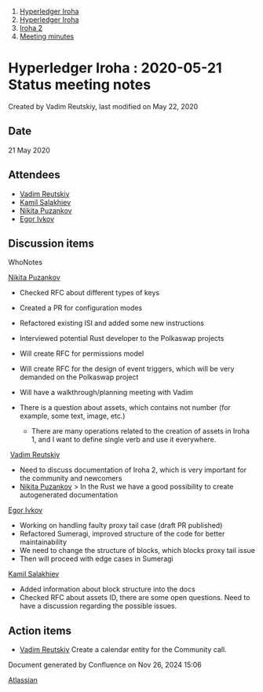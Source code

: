 1. [Hyperledger Iroha](index.html)
2. [Hyperledger Iroha](Hyperledger-Iroha_20873224.html)
3. [Iroha 2](Iroha-2_21012047.html)
4. [Meeting minutes](Meeting-minutes_21016015.html)

# Hyperledger Iroha : 2020-05-21 Status meeting notes

Created by Vadim Reutskiy, last modified on May 22, 2020

## Date

21 May 2020

## Attendees

- [Vadim Reutskiy](https://lf-hyperledger.atlassian.net/wiki/people/5b8d04b72786fb2bf79a7405?ref=confluence)
- [Kamil Salakhiev](https://lf-hyperledger.atlassian.net/wiki/people/557058:07723e0b-a027-4cc4-ad6d-324e41cccb4d?ref=confluence)
- [Nikita Puzankov](https://lf-hyperledger.atlassian.net/wiki/people/5df113768998970e5b434e0a?ref=confluence)
- [Egor Ivkov](https://lf-hyperledger.atlassian.net/wiki/people/5dd9631c1cf3c20ef5ff9f0f?ref=confluence)

## Discussion items

WhoNotes

[Nikita Puzankov](https://lf-hyperledger.atlassian.net/wiki/people/5df113768998970e5b434e0a?ref=confluence)

- Checked RFC about different types of keys
- Created a PR for configuration modes
- Refactored existing ISI and added some new instructions
- Interviewed potential Rust developer to the Polkaswap projects
- Will create RFC for permissions model
- Will create RFC for the design of event triggers, which will be very demanded on the Polkaswap project
- Will have a walkthrough/planning meeting with Vadim
- There is a question about assets, which contains not number (for example, some text, image, etc.)
  
  - There are many operations related to the creation of assets in Iroha 1, and I want to define single verb and use it everywhere.

 [Vadim Reutskiy](https://lf-hyperledger.atlassian.net/wiki/people/5b8d04b72786fb2bf79a7405?ref=confluence)

- Need to discuss documentation of Iroha 2, which is very important for the community and newcomers
- [Nikita Puzankov](https://lf-hyperledger.atlassian.net/wiki/people/5df113768998970e5b434e0a?ref=confluence) &gt; In the Rust we have a good possibility to create autogenerated documentation

[Egor Ivkov](https://lf-hyperledger.atlassian.net/wiki/people/5dd9631c1cf3c20ef5ff9f0f?ref=confluence)

- Working on handling faulty proxy tail case (draft PR published)
- Refactored Sumeragi, improved structure of the code for better maintainability
- We need to change the structure of blocks, which blocks proxy tail issue
- Then will proceed with edge cases in Sumeragi

[Kamil Salakhiev](https://lf-hyperledger.atlassian.net/wiki/people/557058:07723e0b-a027-4cc4-ad6d-324e41cccb4d?ref=confluence)

- Added information about block structure into the docs
- Checked RFC about assets ID, there are some open questions. Need to have a discussion regarding the possible issues.

## Action items

- [Vadim Reutskiy](https://lf-hyperledger.atlassian.net/wiki/people/5b8d04b72786fb2bf79a7405?ref=confluence) Create a calendar entity for the Community call.

Document generated by Confluence on Nov 26, 2024 15:06

[Atlassian](http://www.atlassian.com/)
